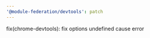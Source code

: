 ```yaml
---
'@module-federation/devtools': patch
---
```


fix(chrome-devtools): fix options undefined cause error
